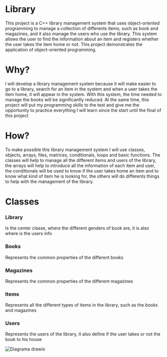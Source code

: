 # Library
This project is a C++ library management system that uses object-oriented programming to manage a collection of differents items, such as book and magazines, and it also manage the users who use the library. This system allows the user to find the information about an item and registers whether the user takes the item home or not. This project demonstrates the application of object-oriented programming.
# Why?
I will develop a library management system because it will make easier to go to a library, search for an item in the system and when a user takes the item home, it will appear in the system. With this system, the time needed to manage the books will be significantly reduced. At the same time, this project will put my programming skills to the test and give me the opportunity to practice everything I will learn since the start until the final of this project 
# How?
To make possible this library management system I will use classes, objects, arrays, files, matrices, conditionals, loops and basic functions. The classes will help to manage all the different items and users of the library, the arrays will help to introduce all the information of each item and user, the conditionals will be used to know if the user takes home an item and to know what kind of item he is looking for, the others will do differents things to help with the management of the library.
# Classes
### Library
Is the center classe, where the different genders of book are, it is also where is the users info
### Books
Represents the common properties of the different books
### Magazines
Represents the common properties of the different magazines 
### Items
Represents all the different types of items in the library, such as the books and magazines
### Users
Represents the users of the library, it also define if the user takes or not the book to his house

![Diagrama drawio](https://github.com/user-attachments/assets/401d5d81-dc65-43c7-bc2a-5102917243c9)

